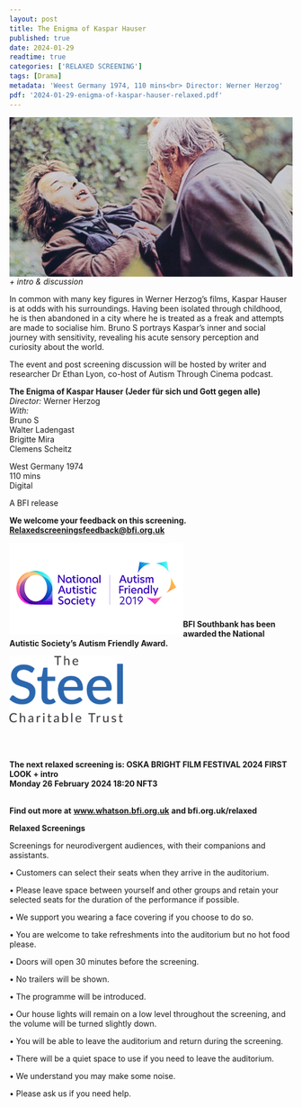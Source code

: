 ```yaml
---
layout: post
title: The Enigma of Kaspar Hauser
published: true
date: 2024-01-29
readtime: true
categories: ['RELAXED SCREENING']
tags: [Drama]
metadata: 'Weest Germany 1974, 110 mins<br> Director: Werner Herzog'
pdf: '2024-01-29-enigma-of-kaspar-hauser-relaxed.pdf'
---
```


<img style="float: left;" src="/img/kaspar-hauser.png"><br><br><br><br><br><br><br><br><br><br><br>


_\+ intro & discussion_  

In common with many key figures in Werner Herzog’s films, Kaspar Hauser is at odds with his surroundings. Having been isolated through childhood, he is then abandoned in a city where he is treated as a freak and attempts are made to socialise him. Bruno S portrays Kaspar’s inner and social journey with sensitivity, revealing his acute sensory perception and curiosity about the world.

The event and post screening discussion will be hosted  by writer and researcher Dr Ethan Lyon, co-host of Autism Through Cinema podcast.


**The Enigma of Kaspar Hauser (Jeder für sich und Gott gegen alle)**  
_Director:_ Werner Herzog  
_With:_  
Bruno S  
Walter Ladengast  
Brigitte Mira  
Clemens Scheitz  

West Germany 1974  
110 mins  
Digital  

A BFI release  


**We welcome your feedback on this screening. Relaxedscreeningsfeedback@bfi.org.uk**


<img style="float: left;" src="/img/autistic_society.png"><br><br><br><br><br><br><br><br>
**BFI Southbank has been awarded the National Autistic Society’s Autism Friendly Award.**

<img style="float: left;" src="/img/steel-charitable-trust-logo-01.jpg" width="40%" height="40%"><br><br><br><br><br><br><br><br><br><br>

**The next relaxed screening is: 
OSKA BRIGHT FILM FESTIVAL 2024 FIRST LOOK + intro  
Monday 26 February 2024 18:20 NFT3**  
<br>


**Find out more at**
**www.whatson.bfi.org.uk**
**and bfi.org.uk/relaxed**


**Relaxed Screenings**

Screenings for neurodivergent audiences, with their companions and assistants.

• Customers can select their seats when they arrive in the auditorium. 

• Please leave space between yourself and other groups and retain your selected seats for the duration of the performance if possible.

• We support you wearing a face covering if you choose to do so.

• You are welcome to take refreshments into the auditorium but no hot food please.

• Doors will open 30 minutes before the screening.

• No trailers will be shown.

• The programme will be introduced.

• Our house lights will remain on a low level throughout the screening, and the volume will be turned slightly down.

• You will be able to leave the auditorium and return during the screening.

• There will be a quiet space to use if you need to leave the auditorium.

• We understand you may make some noise.

• Please ask us if you need help.
<!--stackedit_data:
eyJoaXN0b3J5IjpbODYyNDkwNTIzXX0=
-->
